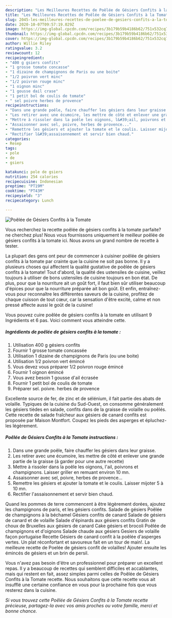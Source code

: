 ```yaml
---
description: "Les Meilleures Recettes de Poêlée de Gésiers Confits à la Tomate"
title: "Les Meilleures Recettes de Poêlée de Gésiers Confits à la Tomate"
slug: 2045-les-meilleures-recettes-de-poelee-de-gesiers-confits-a-la-tomate
date: 2020-10-07T09:57:19.029Z
image: https://img-global.cpcdn.com/recipes/3b179b59b4186b62/751x532cq70/poelee-de-gesiers-confits-a-la-tomate-photo-principale-de-la-recette.jpg
thumbnail: https://img-global.cpcdn.com/recipes/3b179b59b4186b62/751x532cq70/poelee-de-gesiers-confits-a-la-tomate-photo-principale-de-la-recette.jpg
cover: https://img-global.cpcdn.com/recipes/3b179b59b4186b62/751x532cq70/poelee-de-gesiers-confits-a-la-tomate-photo-principale-de-la-recette.jpg
author: Willie Riley
ratingvalue: 3.2
reviewcount: 12
recipeingredient:
- "400 g gsiers confits"
- "1 grosse tomate concasse"
- "1 dizaine de champignons de Paris ou une boite"
- "1/2 poivron vert minc"
- "1/2 poivron rouge minc"
- "1 oignon minc"
- "1 gousse dail crase"
- "1 petit bol de coulis de tomate"
- " sel poivre herbes de provence"
recipeinstructions:
- "Dans une grande poêle, faire chauffer les gésiers dans leur graisse."
- "Les retirer avec une écumoire, les mettre de côté et enlever une grande partie de la graisse (à garder pour une autre recette)"
- "Mettre à rissoler dans la poêle les oignons, l&#39;ail, poivrons et champignons. Laisser griller en remuant environ 10 mn."
- "Assaisonner avec sel, poivre, herbes de provence..."
- "Remettre les gésiers et ajouter la tomate et le coulis. Laisser mijoter 5 à 10 mn."
- "Rectifier l&#39;assaisonnement et servir bien chaud."
categories:
- Resep
tags:
- pole
- de
- gsiers

katakunci: pole de gsiers 
nutrition: 254 calories
recipecuisine: Indonesian
preptime: "PT19M"
cooktime: "PT43M"
recipeyield: "3"
recipecategory: Lunch

---
```



![Poêlée de Gésiers Confits à la Tomate](https://img-global.cpcdn.com/recipes/3b179b59b4186b62/751x532cq70/poelee-de-gesiers-confits-a-la-tomate-photo-principale-de-la-recette.jpg)

Vous recherchez la recette poêlée de gésiers confits à la tomate parfaite? ne cherchez plus! Nous vous fournissons uniquement le meilleur poêlée de gésiers confits à la tomate ici. Nous avons un grand nombre de recette à tester.

La plupart des gens ont peur de commencer à cuisiner poêlée de gésiers confits à la tomate par crainte que la cuisine ne soit pas bonne. Il y a plusieurs choses qui affectent la qualité gustative de poêlée de gésiers confits à la tomate! Tout d'abord, la qualité des ustensiles de cuisine, veillez toujours à utiliser de bons ustensiles de cuisine toujours en bon état. De plus, pour que la nourriture ait un goût fort, il faut bien sûr utiliser beaucoup d'épices pour que la nourriture préparée ait bon goût. Et enfin, entraînez-vous pour reconnaître les différentes saveurs de la cuisine, profitez de chaque cuisson de tout cœur, car la sensation d'être excité, calme et non pressé affecte aussi le goût de la cuisine!

<!--inarticleads1-->

Vous pouvez cuire poêlée de gésiers confits à la tomate en utilisant 9 Ingrédients et 6 pas. Voici comment vous atteindre cette.

##### Ingrédients de poêlée de gésiers confits à la tomate :

1. Utilisation 400 g gésiers confits
1. Fournir 1 grosse tomate concassée
1. Utilisation 1 dizaine de champignons de Paris (ou une boite)
1. Utilisation 1/2 poivron vert émincé
1. Vous devez vous préparer 1/2 poivron rouge émincé
1. Fournir 1 oignon émincé
1. Vous avez besoin 1 gousse d&#39;ail écrasée
1. Fournir 1 petit bol de coulis de tomate
1. Préparer  sel. poivre. herbes de provence


Excellente source de fer, de zinc et de sélénium, il fait partie des abats de volaille. Typiques de la cuisine du Sud-Ouest, on consomme généralement les gésiers tièdes en salade, confits dans de la graisse de volaille ou poêlés. Cette recette de salade fraîcheur aux gésiers de canard confits est proposée par Maison Montfort. Coupez les pieds des asperges et épluchez- les légèrement. 

<!--inarticleads2-->

##### Poêlée de Gésiers Confits à la Tomate instructions :

1. Dans une grande poêle, faire chauffer les gésiers dans leur graisse.
1. Les retirer avec une écumoire, les mettre de côté et enlever une grande partie de la graisse (à garder pour une autre recette)
1. Mettre à rissoler dans la poêle les oignons, l&#39;ail, poivrons et champignons. Laisser griller en remuant environ 10 mn.
1. Assaisonner avec sel, poivre, herbes de provence...
1. Remettre les gésiers et ajouter la tomate et le coulis. Laisser mijoter 5 à 10 mn.
1. Rectifier l&#39;assaisonnement et servir bien chaud.


Quand les pommes de terre commencent à être légèrement dorées, ajoutez les champignons de paris, et les gésiers confits. Salade de gésiers Poêlée de champignons à la béchamel Gésiers confits de canard Salade de gésiers de canard et de volaille Salade d&#39;épinards aux gésiers confits Gratin de choux de Bruxelles aux gésiers de canard Cake gésiers et brocoli Poêlée de champignons et d&#39;oignons Salade chaude aux gésiers Gesiers de volaille façon portugaise Recette Gésiers de canard confit à la poêlée d&#39;asperges vertes. Un plat réconfortant et savoureux fait en un tour de main!. La meilleure recette de Poelée de gésiers confit de volailles! Ajouter ensuite les émincés de gésiers et un brin de persil. 

<!--inarticleads1-->

<p>
Vous n'avez pas besoin d'être un professionnel pour préparer un excellent repas. Il y a beaucoup de recettes qui semblent difficiles et accablantes, mais qui restent en fait, assez simples parmi celles de Poêlée de Gésiers Confits à la Tomate recette. Nous souhaitons que cette recette vous ait insufflé une certaine confiance en vous pour la prochaine fois que vous resterez dans la cuisine.
</p>

<p>
<i>Si vous trouvez cette Poêlée de Gésiers Confits à la Tomate recette précieuse, partagez-la avec vos amis proches ou votre famille, merci et bonne chance.</i>
</p>
